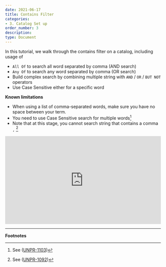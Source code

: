 ```yaml
---
date: 2021-06-17
title: Contains Filter
categories:
- 3. Catalog Set up
order_number: 3
description:
type: Document
---
```


In this tutorial, we walk through the contains filter on a catalog, including usage of
* `All Of`  to search all word separated by comma (AND search)
* `Any Of` to search any word separated by comma (OR search)
* Build complex search by combining multiple string with `AND` / `OR` / `BUT NOT` operators
* Use Case Sensitive either for a specific word 

**Known limitations**
* When using a list of comma-separated words, make sure you have no space between your term.
* You need to use Case Sensitive search for multiple words[^1]
* Note that at this stage, you cannot search string that contains a comma `,` [^2]

<div style="position: relative; padding-bottom: 56.25%; height: 0;"><iframe src="https://www.loom.com/embed/71d17681c7d94543ae0cb8ccb472109b" frameborder="0" webkitallowfullscreen mozallowfullscreen allowfullscreen style="position: absolute; top: 0; left: 0; width: 100%; height: 100%;"></iframe></div>

---
**Footnotes**

[^1]: See ([UNPR-1103](https://unifyd.atlassian.net/browse/UNPR-1103))
[^2]: See ([UNPR-1092](https://unifyd.atlassian.net/browse/UNPR-1092))

